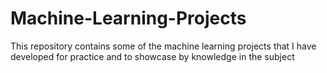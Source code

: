 # Machine-Learning-Projects
This repository contains some of the machine learning projects that I have developed for practice and to showcase by knowledge in the subject
